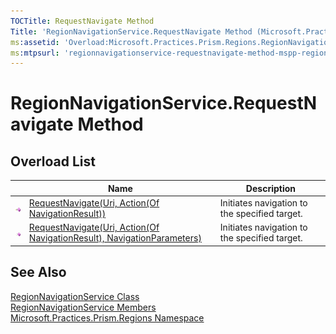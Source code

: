 ```yaml
---
TOCTitle: RequestNavigate Method
Title: 'RegionNavigationService.RequestNavigate Method (Microsoft.Practices.Prism.Regions)'
ms:assetid: 'Overload:Microsoft.Practices.Prism.Regions.RegionNavigationService.RequestNavigate'
ms:mtpsurl: 'regionnavigationservice-requestnavigate-method-mspp-regions.md'
---
```


# RegionNavigationService.RequestNavigate Method

## Overload List

<table>
<thead>
<tr class="header">
<th> </th>
<th>Name</th>
<th>Description</th>
</tr>
</thead>
<tbody>
<tr class="odd">
<td><img src="/patterns-practices/reference/images/public-method.gif" alt="Public method"/></td>
<td><a href="/patterns-practices/reference/regionnavigationservice-requestnavigate-method-uri-action-navigationresult-mspp-regions" data-raw-source="[RequestNavigate(Uri, Action(Of NavigationResult))](/patterns-practices/reference/regionnavigationservice-requestnavigate-method-uri-action-navigationresult-mspp-regions)">RequestNavigate(Uri, Action(Of NavigationResult))</a></td>
<td><div class="summary">
Initiates navigation to the specified target.
</div></td>
</tr>
<tr class="even">
<td><img src="/patterns-practices/reference/images/public-method.gif" alt="Public method"/></td>
<td><a href="/patterns-practices/reference/regionnavigationservice-requestnavigate-method-uri-action-navigationresult-navigationparameters-mspp-regions" data-raw-source="[RequestNavigate(Uri, Action(Of NavigationResult), NavigationParameters)](/patterns-practices/reference/regionnavigationservice-requestnavigate-method-uri-action-navigationresult-navigationparameters-mspp-regions)">RequestNavigate(Uri, Action(Of NavigationResult), NavigationParameters)</a></td>
<td><div class="summary">
Initiates navigation to the specified target.
</div></td>
</tr>
</tbody>
</table>

## See Also

[RegionNavigationService Class](/patterns-practices/reference/regionnavigationservice-class-mspp-regions)  
[RegionNavigationService Members](/patterns-practices/reference/regionnavigationservice-members-mspp-regions)  
[Microsoft.Practices.Prism.Regions Namespace](/patterns-practices/reference/mspp-regions-namespace)  